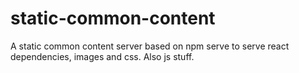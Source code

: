 # static-common-content
A static common content server based on npm serve to serve react dependencies, images and css. Also js stuff.
